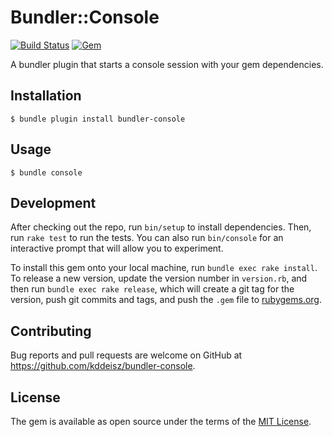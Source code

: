 # Bundler::Console

[![Build Status](https://github.com/kddeisz/bundler-console/workflows/Main/badge.svg)](https://github.com/kddeisz/bundler-console/actions)
[![Gem](https://img.shields.io/gem/v/bundler-console.svg)](https://rubygems.org/gems/bundler-console)

A bundler plugin that starts a console session with your gem dependencies.

## Installation

    $ bundle plugin install bundler-console

## Usage

    $ bundle console

## Development

After checking out the repo, run `bin/setup` to install dependencies. Then, run `rake test` to run the tests. You can also run `bin/console` for an interactive prompt that will allow you to experiment.

To install this gem onto your local machine, run `bundle exec rake install`. To release a new version, update the version number in `version.rb`, and then run `bundle exec rake release`, which will create a git tag for the version, push git commits and tags, and push the `.gem` file to [rubygems.org](https://rubygems.org).

## Contributing

Bug reports and pull requests are welcome on GitHub at https://github.com/kddeisz/bundler-console.

## License

The gem is available as open source under the terms of the [MIT License](https://opensource.org/licenses/MIT).
